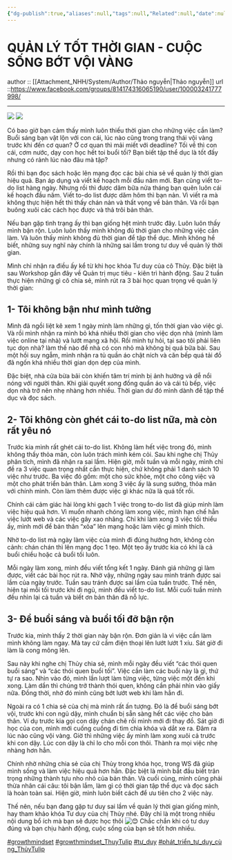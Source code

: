 ```yaml
---
{"dg-publish":true,"aliases":null,"tags":null,"Related":null,"date":null,"URL":"https://www.facebook.com/groups/814174316065190/user/100003241777998/","Author":"Thảo nguyễn","permalink":"/People/Quản lý tốt thời gian-cuộc sống bớt vội vang/","dgPassFrontmatter":true,"noteIcon":"2","created":"2024-02-29T09:58:51.678+07:00","updated":"2023-12-27T13:31:00.000+07:00"}
---
```


# **QUẢN LÝ TỐT THỜI GIAN - CUỘC SỐNG BỚT VỘI VÀNG**
author :: [[Attachment_NHH/System/Author/Thảo nguyễn\|Thảo nguyễn]]
url ::https://www.facebook.com/groups/814174316065190/user/100003241777998/
 
---
![](https://i.imgur.com/sUt959i.png)
![](https://i.imgur.com/P5xDT7T.png)

Có bao giờ bạn cảm thấy mình luôn thiếu thời gian cho những việc cần làm? Buổi sáng bạn vật lộn với con cái, lúc nào cũng trong trạng thái vội vàng trước khi đến cơ quan? Ở cơ quan thì mải miết với deadline? Tối về thì con cái, cơm nước, dạy con học hết toi buổi tối? Bạn biết tập thể dục là tốt đấy nhưng có rảnh lúc nào đâu mà tập?

Rồi thì bạn đọc sách hoặc lên mạng đọc các bài chia sẻ về quản lý thời gian hiệu quả. Bạn áp dụng và viết kế hoạch mỗi đầu năm mới. Bạn cũng viết to-do list hàng ngày. Nhưng rồi thì được dăm bữa nửa tháng bạn quên luôn cái kế hoạch đầu năm. Viết to-do list được dăm hôm thì bạn nản. Vì viết ra mà không thực hiện hết thì thấy chán nản và thất vọng về bản thân. Và rồi bạn buông xuôi các cách học được và thả trôi bản thân.

Nếu bạn gặp tình trạng ấy thì bạn giống hệt mình trước đây. Luôn luôn thấy mình bận rộn. Luôn luôn thấy mình không đủ thời gian cho những việc cần làm. Và luôn thấy mình không đủ thời gian để tập thể dục. Mình không hề biết, những suy nghĩ này chính là những sai lầm trong tư duy về quản lý thời gian.

Mình chỉ nhận ra điều ấy kể từ khi học khóa Tư duy của cô Thủy. Đặc biệt là sau Workshop gần đây về Quản trị mục tiêu - kiên trì hành động. Sau 2 tuần thực hiện những gì cô chia sẻ, mình rút ra 3 bài học quan trọng về quản lý thời gian:

## 1- Tôi không bận như mình tưởng

Mình đã ngồi liệt kê xem 1 ngày mình làm những gì, tốn thời gian vào việc gì. Và rồi mình nhận ra mình bỏ khá nhiều thời gian cho việc dọn nhà (mình làm việc online tại nhà) và lướt mạng xã hội. Rồi mình tự hỏi, tại sao tôi phải liên tục dọn nhà? làm thế nào để nhà có con nhỏ mà không bị quá bữa bài. Sau một hồi suy ngẫm, mình nhận ra tủ quần áo chật ních và căn bếp quá tải đồ đã ngốn khá nhiều thời gian dọn dẹp của mình.

Đặc biệt, nhà cửa bừa bãi còn khiến tâm trí mình bị ảnh hưởng và dễ nổi nóng với người thân. Khi giải quyết xong đống quần áo và cái tủ bếp, việc dọn nhà trở nên nhẹ nhàng hơn nhiều. Thời gian dư đó mình dành để tập thể dục và đọc sách.

## 2- Tôi không còn ghét cái to-do list nữa, mà còn rất yêu nó

Trước kia mình rất ghét cái to-do list. Không làm hết việc trong đó, mình không thấy thỏa mãn, còn luôn trách mình kém cỏi. Sau khi nghe chị Thủy phân tích, mình đã nhận ra sai lầm. Hiện giờ, mỗi tuần và mỗi ngày, mình chỉ đề ra 3 việc quan trọng nhất cần thực hiện, chứ không phải 1 danh sách 10 việc như trước. Ba việc đó gồm: một cho sức khỏe, một cho công việc và một cho phát triển bản thân. Làm xong 3 việc ấy là sung sướng, thỏa mãn với chính mình. Còn làm thêm được việc gì khác nữa là quá tốt rồi.

Chính cái cảm giác hài lòng khi gạch 1 việc trong to-do list đã giúp mình làm việc hiệu quả hơn. Vì muốn nhanh chóng làm xong việc, mình hạn chế hẳn việc lướt web và các việc gây xao nhãng. Chỉ khi làm xong 3 việc tối thiểu ấy, mình mới để bản thân “xõa” lên mạng hoặc làm việc gì mình thích.

Nhờ to-do list mà ngày làm việc của mình đi đúng hướng hơn, không còn cảnh: chán chán thì lên mạng đọc 1 tẹo. Một tẹo ấy trước kia có khi là cả buổi chiều hoặc cả buổi tối luôn.

Mỗi ngày làm xong, mình đều viết tổng kết 1 ngày. Đánh giá những gì làm được, viết các bài học rút ra. Nhờ vậy, những ngày sau mình tránh được sai lầm của ngày trước. Tuần sau tránh được sai lầm của tuần trước. Thế nên, hiện tại mỗi tối trước khi đi ngủ, mình đều viết to-do list. Mỗi cuối tuần mình đều nhìn lại cả tuần và biết ơn bản thân đã nỗ lực.

## 3- Để buổi sáng và buổi tối đỡ bận rộn

Trước kia, mình thấy 2 thời gian này bận rộn. Đơn giản là vì việc cần làm mình không làm ngay. Mà tay cứ cầm điện thoại lên lướt lướt 1 xíu. Sát giờ đi làm là cong mông lên.

Sau này khi nghe chị Thủy chia sẻ, mình mỗi ngày đều viết “các thói quen buổi sáng” và “các thói quen buổi tối”. Việc cần làm các buổi này là gì, thứ tự ra sao. Nhìn vào đó, mình lần lượt làm từng việc, từng việc một đến khi xong. Làm dần thì chúng trở thành thói quen, không cần phải nhìn vào giấy nữa. Đồng thời, nhờ đó mình cũng bớt lướt web khi làm hẳn đi.

Ngoài ra có 1 chia sẻ của chị mà mình rất ấn tượng. Đó là để buổi sáng bớt vội, trước khi con ngủ dậy, mình chuẩn bị sẵn sàng hết các việc cho bản thân. Ví dụ trước kia gọi con dậy chán chê rồi mình mới đi thay đồ. Sát giờ đi học của con, mình mới cuống cuồng đi tìm chìa khóa và dắt xe ra. Đâm ra lúc nào cũng vội vàng. Giờ thì những việc ấy mình làm xong xuôi cả trước khi con dậy. Lúc con dậy là chỉ lo cho mỗi con thôi. Thành ra mọi việc nhẹ nhàng hơn hẳn.

Chính nhờ những chia sẻ của chị Thủy trong khóa học, trong WS đã giúp mình sống và làm việc hiệu quả hơn hẳn. Đặc biệt là mình bắt đầu biết trân trọng những thành tựu nho nhỏ của bản thân. Và cuối cùng, mình cũng phải thừa nhân cái câu: tôi bận lắm, làm gì có thời gian tập thể dục và đọc sách là hoàn toàn sai. Hiện giờ, mình luôn biết cách để ưu tiên cho 2 việc này.

Thế nên, nếu bạn đang gặp tư duy sai lầm về quản lý thời gian giống mình, hay tham khảo khóa Tư duy của chị Thủy nhé. Đây chỉ là một trong nhiều nội dung bổ ích mà bạn sẽ được học thôi ![😊](https://static.xx.fbcdn.net/images/emoji.php/v9/td8/1.5/16/1f60a.png) Chắc chắn khi có tư duy đúng và bạn chịu hành động, cuộc sống của bạn sẽ tốt hơn nhiều.

[#growthmindset](https://www.facebook.com/hashtag/growthmindset?__eep__=6&__cft__[0]=AZXAYp8RnSbo-m77cP9f9m2pl_6qRLhbz3iodPd1HIDKyLUq6HmQUWSvYUdIXf97kMGsBgTRqfBo9ngIO5g_GiXgYRI1CJLm7ibLaaeG2OKmXztI7bUaGT1mJsDQZ51W3xPScVId_P37gPMcRcfGEk-jKDsPlShKCMYClWwVuWD7OKnxlHu0qPxdsGL8MsmYwXM&__tn__=*NK-R) [#growthmindset_ThuyTulip](https://www.facebook.com/hashtag/growthmindset_thuytulip?__eep__=6&__cft__[0]=AZXAYp8RnSbo-m77cP9f9m2pl_6qRLhbz3iodPd1HIDKyLUq6HmQUWSvYUdIXf97kMGsBgTRqfBo9ngIO5g_GiXgYRI1CJLm7ibLaaeG2OKmXztI7bUaGT1mJsDQZ51W3xPScVId_P37gPMcRcfGEk-jKDsPlShKCMYClWwVuWD7OKnxlHu0qPxdsGL8MsmYwXM&__tn__=*NK-R) [#tư_duy](https://www.facebook.com/hashtag/t%C6%B0_duy?__eep__=6&__cft__[0]=AZXAYp8RnSbo-m77cP9f9m2pl_6qRLhbz3iodPd1HIDKyLUq6HmQUWSvYUdIXf97kMGsBgTRqfBo9ngIO5g_GiXgYRI1CJLm7ibLaaeG2OKmXztI7bUaGT1mJsDQZ51W3xPScVId_P37gPMcRcfGEk-jKDsPlShKCMYClWwVuWD7OKnxlHu0qPxdsGL8MsmYwXM&__tn__=*NK-R) [#phát_triển_tư_duy_cùng_ThủyTulip](https://www.facebook.com/hashtag/ph%C3%A1t_tri%E1%BB%83n_t%C6%B0_duy_c%C3%B9ng_th%E1%BB%A7ytulip?__eep__=6&__cft__[0]=AZXAYp8RnSbo-m77cP9f9m2pl_6qRLhbz3iodPd1HIDKyLUq6HmQUWSvYUdIXf97kMGsBgTRqfBo9ngIO5g_GiXgYRI1CJLm7ibLaaeG2OKmXztI7bUaGT1mJsDQZ51W3xPScVId_P37gPMcRcfGEk-jKDsPlShKCMYClWwVuWD7OKnxlHu0qPxdsGL8MsmYwXM&__tn__=*NK-R)